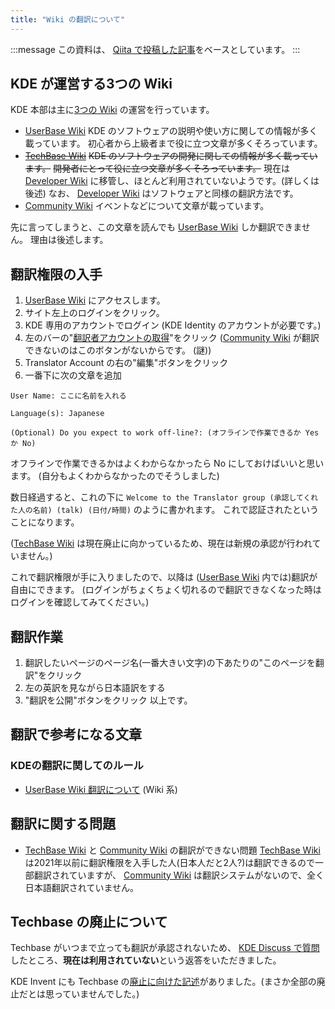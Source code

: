 ```yaml
---
title: "Wiki の翻訳について"
---
```

:::message
この資料は、 [Qiita で投稿した記事](https://qiita.com/Lemon73/items/768215973076938c86a2)をベースとしています。
:::

## KDE が運営する3つの Wiki
KDE 本部は主に[3つの Wiki](https://wiki.kde.org) の運営を行っています。
- [UserBase Wiki]
KDE のソフトウェアの説明や使い方に関しての情報が多く載っています。
初心者から上級者まで役に立つ文章が多くそろっています。
- ~~[TechBase Wiki]~~
~~KDE のソフトウェアの開発に関しての情報が多く載っています。~~
~~開発者にとって役に立つ文章が多くそろっています。~~
現在は [Developer Wiki](https://develop.kde.org/docs/) に移管し、ほとんど利用されていないようです。(詳しくは後述)
なお、 [Developer Wiki](https://develop.kde.org/docs/) はソフトウェアと同様の翻訳方法です。
- [Community Wiki]
イベントなどについて文章が載っています。

先に言ってしまうと、この文章を読んでも [UserBase Wiki] しか翻訳できません。
理由は後述します。

## 翻訳権限の入手
1. [UserBase Wiki] にアクセスします。
1. サイト左上のログインをクリック。
1. KDE 専用のアカウントでログイン (KDE Identity のアカウントが必要です。)
1. 左のバーの"[翻訳者アカウントの取得](https://userbase.kde.org/Translator_Account)"をクリック
([Community Wiki] が翻訳できないのはこのボタンがないからです。 (謎))
1. Translator Account の右の"編集"ボタンをクリック
1. 一番下に次の文章を追加
```
User Name: ここに名前を入れる

Language(s): Japanese

(Optional) Do you expect to work off-line?: (オフラインで作業できるか Yes か No)
```
オフラインで作業できるかはよくわからなかったら No にしておけばいいと思います。
(自分もよくわからなかったのでそうしました)

数日経過すると、これの下に
```Welcome to the Translator group (承認してくれた人の名前) (talk) (日付/時間)```
のように書かれます。
これで認証されたということになります。

([TechBase Wiki] は現在廃止に向かっているため、現在は新規の承認が行われていません。)

これで翻訳権限が手に入りましたので、以降は ([UserBase Wiki] 内では)翻訳が自由にできます。
(ログインがちょくちょく切れるので翻訳できなくなった時はログインを確認してみてください。)

## 翻訳作業
1. 翻訳したいページのページ名(一番大きい文字)の下あたりの"このページを翻訳"をクリック
1. 左の英訳を見ながら日本語訳をする
1. "翻訳を公開"ボタンをクリック
以上です。

## 翻訳で参考になる文章
### KDEの翻訳に関してのルール
- [UserBase Wiki 翻訳について](https://userbase.kde.org/Tasks_and_Tools/ja#Working_with_Languages) (Wiki 系)

## 翻訳に関する問題
- [TechBase Wiki] と [Community Wiki] の翻訳ができない問題
[TechBase Wiki] は2021年以前に翻訳権限を入手した人(日本人だと2人?)は翻訳できるので一部翻訳されていますが、 [Community Wiki] は翻訳システムがないので、全く日本語翻訳されていません。

## Techbase の廃止について
Techbase がいつまで立っても翻訳が承認されないため、 [KDE Discuss で質問](https://discuss.kde.org/t/i-cant-translate-on-techbase-kde-org/10651)したところ、**現在は利用されていない**という返答をいただきました。

KDE Invent にも Techbase の[廃止に向けた記述](https://invent.kde.org/teams/web/wiki-sites/-/issues/1)がありました。(まさか全部の廃止だとは思っていませんでした。)

[UserBase Wiki]: https://userbase.kde.org/Welcome_to_KDE_UserBase/ja
[TechBase Wiki]: https://techbase.kde.org/Welcome_to_KDE_TechBase/ja
[Community Wiki]: https://community.kde.org
